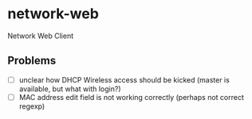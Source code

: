 # network-web
Network Web Client

## Problems
- [ ] unclear how DHCP Wireless access should be kicked (master is available,
  but what with login?)
- [ ] MAC address edit field is not working correctly (perhaps not correct
  regexp)
